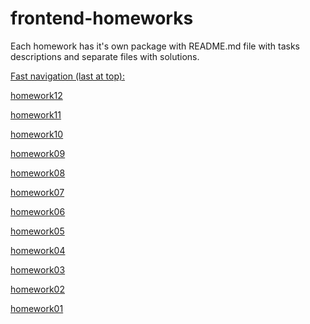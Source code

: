 # frontend-homeworks

Each homework has it's own package with README.md file with tasks descriptions and separate files with solutions.

<ins>Fast navigation (last at top):</ins>

[homework12](https://github.com/d9d9-Sun/frontend-homeworks/tree/master/homework12)

[homework11](https://github.com/d9d9-Sun/frontend-homeworks/tree/master/homework11)

[homework10](https://github.com/d9d9-Sun/frontend-homeworks/tree/master/homework10)

[homework09](https://github.com/d9d9-Sun/frontend-homeworks/tree/master/homework09)

[homework08](https://github.com/d9d9-Sun/frontend-homeworks/tree/master/homework08)

[homework07](https://github.com/d9d9-Sun/frontend-homeworks/tree/master/homework07)

[homework06](https://github.com/d9d9-Sun/frontend-homeworks/tree/master/homework06)

[homework05](https://github.com/d9d9-Sun/frontend-homeworks/tree/master/homework05)

[homework04](https://github.com/d9d9-Sun/frontend-homeworks/tree/master/homework04)

[homework03](https://github.com/d9d9-Sun/frontend-homeworks/tree/master/homework03)

[homework02](https://github.com/d9d9-Sun/frontend-homeworks/tree/master/homework02)

[homework01](https://github.com/d9d9-Sun/frontend-homeworks/tree/master/homework01)